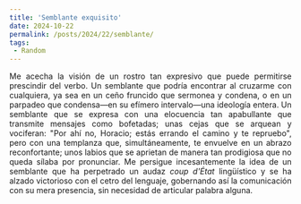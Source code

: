 ```yaml
---
title: 'Semblante exquisito'
date: 2024-10-22
permalink: /posts/2024/22/semblante/
tags:
 - Random
---
```



<div style="text-align: justify;">

Me acecha la visión de un rostro tan expresivo que puede permitirse prescindir del verbo. Un semblante que podría encontrar al cruzarme con cualquiera, ya sea en un ceño fruncido que sermonea y condena, o en un parpadeo que condensa—en su efímero intervalo—una ideología entera. Un semblante que se expresa con una elocuencia tan apabullante que transmite mensajes como bofetadas; unas cejas que se arquean y vociferan: "Por ahí no, Horacio; estás errando el camino y te repruebo", pero con una templanza que, simultáneamente, te envuelve en un abrazo reconfortante; unos labios que se aprietan de manera tan prodigiosa que no queda sílaba por pronunciar. Me persigue incesantemente la idea de un semblante que ha perpetrado un audaz <em>coup d'État</em> lingüístico y se ha alzado victorioso con el cetro del lenguaje, gobernando así la comunicación con su mera presencia, sin necesidad de articular palabra alguna.
<br>

</div><br>